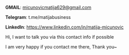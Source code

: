 **GMAIL**: micunovicmatija629@gmail.com

**Telegram**: t.me/matijabusiness

**LinkedIn**: https://www.linkedin.com/in/matija-micunovic

Hi, I want to talk you via this contact info if possible

I am very happy if you contact me there, Thank you~
